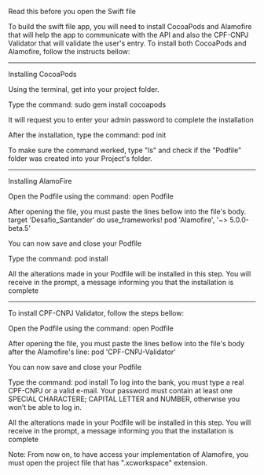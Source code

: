 Read this before you open the Swift file

To build the swift file app, you will need to install CocoaPods and Alamofire that will help the app to communicate with the API and also the CPF-CNPJ Validator that will validate the user's entry.
To install both CocoaPods and Alamofire, follow the instructs bellow:

_________________ ____________________ ____________________ ____________________ ____________________ ____________________ ____________________

Installing CocoaPods

Using the terminal, get into your project folder.

Type the command: sudo gem install cocoapods

It will request you to enter your admin password to complete the installation

After the installation, type the command: pod init

To make sure the command worked, type "ls" and check if the "Podfile" folder was created into your Project's folder.

____________________ ____________________ ____________________ ____________________ ____________________ ____________________ ____________________ ____________________

Installing AlamoFire

Open the Podfile using the command: open Podfile

After opening the file, you must paste the lines bellow into the file's body.
target 'Desafio_Santander' do
use_frameworks!
pod 'Alamofire', '~> 5.0.0-beta.5'


You can now save and close your Podfile

Type the command: pod install 

All the alterations made in your Podfile will be installed in this step. You will receive in the prompt, a message informing you that the installation is complete

________________________ ____________________ ____________________ ____________________ ____________________ ____________________ ____________________ ____________________
To install CPF-CNPJ Validator, follow the steps bellow:

Open the Podfile using the command: open Podfile

After opening the file, you must paste the lines bellow into the file's body after the Alamofire's line:
pod 'CPF-CNPJ-Validator'


You can now save and close your Podfile

Type the command: pod install 
To log into the bank, you must type a real CPF-CNPJ or a valid e-mail. Your password must contain at least one SPECIAL CHARACTERE; CAPITAL LETTER and NUMBER, otherwise you won’t be able to log in.


All the alterations made in your Podfile will be installed in this step. You will receive in the prompt, a message informing you that the installation is complete

Note:
From now on, to have access your implementation of Alamofire, you must open the project file that has ".xcworkspace" extension.

    
        
